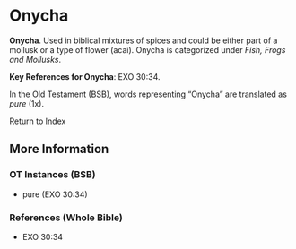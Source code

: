 # Onycha
**Onycha**. 
Used in biblical mixtures of spices and could be either part of a mollusk or a type of flower (acai). 
Onycha is categorized under _Fish, Frogs and Mollusks_. 


**Key References for Onycha**: 
EXO 30:34. 


In the Old Testament (BSB), words representing “Onycha” are translated as 
*pure* (1x). 




Return to [Index](00-Index.md)

## More Information

### OT Instances (BSB)

* pure (EXO 30:34)



### References (Whole Bible)

* EXO 30:34



